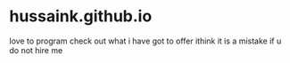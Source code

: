 # hussaink.github.io
love to program check out what i have got to offer ithink it is a mistake if u do not hire me

